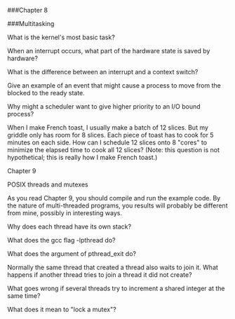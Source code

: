 ###Chapter 8

###Multitasking

What is the kernel's most basic task?

When an interrupt occurs, what part of the hardware state is saved by hardware?

What is the difference between an interrupt and a context switch?

Give an example of an event that might cause a process to move from the blocked to the ready state.

Why might a scheduler want to give higher priority to an I/O bound process?

When I make French toast, I usually make a batch of 12 slices. But my griddle only has room for 8 slices. Each piece of toast has to cook for 5 minutes on each side. How can I schedule 12 slices onto 8 "cores" to minimize the elapsed time to cook all 12 slices? (Note: this question is not hypothetical; this is really how I make French toast.)

Chapter 9

POSIX threads and mutexes

As you read Chapter 9, you should compile and run the example code. By the nature of multi-threaded programs, you results will probably be different from mine, possibly in interesting ways.

Why does each thread have its own stack?

What does the gcc flag -lpthread do?

What does the argument of pthread_exit do?

Normally the same thread that created a thread also waits to join it. What happens if another thread tries to join a thread it did not create?

What goes wrong if several threads try to increment a shared integer at the same time?

What does it mean to "lock a mutex"?
